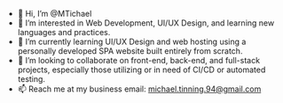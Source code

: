 - 👋 Hi, I’m @MTichael
- 👀 I’m interested in Web Development, UI/UX Design, and learning new languages and practices.
- 🌱 I’m currently learning UI/UX Design and web hosting using a personally developed SPA website built entirely from scratch.
- 💞️ I’m looking to collaborate on front-end, back-end, and full-stack projects, especially those utilizing or in need of CI/CD or automated testing.
- 📫 Reach me at my business email: michael.tinning.94@gmail.com


